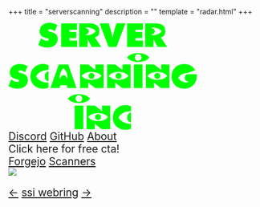 +++
title = "serverscanning"
description = ""
template = "radar.html"
+++

<div class="background"></div>
<div class="center">
  <div>
    <div>
      <svg
        width="99.390556mm"
        height="56.536186mm"
        viewBox="0 0 99.390556 56.536186"
        class="glow"
      >
        <g transform="translate(-48.47236,-108.88176)">
          <g
            aria-label="SERVER SCANNING INC"
            id="text236"
            style="fill: #00ff00"
          >
            <path
              d="m 64.233982,120.57737 1.42627,-3.48506 q 0.917773,0.65733 1.711523,0.97979 0.719336,0.31006 1.401465,0.31006 0.458886,0 0.731738,-0.17364 0.260449,-0.16123 0.260449,-0.47129 0,-0.50849 -1.314648,-0.79375 -0.533301,-0.11162 -0.669727,-0.13642 -1.401465,-0.34727 -2.133203,-1.21543 -0.731738,-0.83096 -0.731738,-2.15801 0,-1.99678 1.426269,-3.26181 1.42627,-1.26504 3.770313,-1.26504 1.041797,0 2.108398,0.28525 1.029395,0.28525 2.095996,0.85576 l -1.364257,3.24942 q -0.694532,-0.4837 -1.302247,-0.71934 -0.620117,-0.24805 -1.252636,-0.24805 -0.483692,0 -0.719336,0.14883 -0.260449,0.14883 -0.260449,0.43408 0,0.54571 1.860351,0.93018 0.347266,0.0868 0.458887,0.11162 1.252637,0.28525 2.021582,1.16582 0.744141,0.89297 0.744141,2.17041 0,2.05879 -1.500684,3.37344 -1.488281,1.30224 -3.869531,1.30224 -1.252637,0 -2.455664,-0.34726 -1.178223,-0.31006 -2.443262,-1.0418 z"
            />
            <path
              d="m 76.301462,121.64397 v -12.45195 h 8.321973 v 3.37344 h -3.931543 v 1.20302 h 3.571875 v 3.18741 h -3.571875 v 1.31465 h 4.043164 v 3.37343 z"
            />
            <path
              d="m 94.570113,113.38401 q -0.471289,-0.59531 -1.141015,-1.04179 -1.63711,-1.0418 -4.067969,-1.0418 v 0.47129 q 0.644922,0 1.103808,0.47129 0.47129,0.47129 0.47129,1.12861 0,0.66973 -0.47129,1.14102 -0.458886,0.45888 -1.103808,0.45888 v 0.47129 q 2.418457,0 4.067969,-1.02939 0.669726,-0.42168 1.141015,-1.0294 z m -8.743652,8.25996 v -12.45195 h 5.630664 q 2.443262,0 3.733105,1.079 1.289844,1.07901 1.289844,3.11299 0,1.33946 -0.644922,2.18281 -0.644922,0.85577 -1.761133,1.00459 l 3.323829,5.07256 h -5.010547 l -2.17041,-4.11758 v 4.11758 z"
            />
            <path
              d="m 101.31501,121.64397 -4.7501,-12.45195 h 4.84932 q 0.5333,1.86035 1.0914,3.7083 0.55811,1.83555 0.83096,3.74551 h 0.0868 q 0.33486,-1.89756 0.90537,-3.74551 0.5705,-1.84795 1.12861,-3.7083 h 4.7625 l -4.73769,12.45195 z"
            />
            <path
              d="m 111.08574,121.64397 v -12.45195 h 8.32197 v 3.37344 h -3.93155 v 1.20302 h 3.57188 v 3.18741 h -3.57188 v 1.31465 h 4.04317 v 3.37343 z"
            />
            <path
              d="m 129.35439,113.38401 q -0.47129,-0.59531 -1.14102,-1.04179 -1.63711,-1.0418 -4.06797,-1.0418 v 0.47129 q 0.64493,0 1.10381,0.47129 0.47129,0.47129 0.47129,1.12861 0,0.66973 -0.47129,1.14102 -0.45888,0.45888 -1.10381,0.45888 v 0.47129 q 2.41846,0 4.06797,-1.02939 0.66973,-0.42168 1.14102,-1.0294 z m -8.74365,8.25996 v -12.45195 h 5.63066 q 2.44326,0 3.73311,1.079 1.28984,1.07901 1.28984,3.11299 0,1.33946 -0.64492,2.18281 -0.64492,0.85577 -1.76114,1.00459 l 3.32383,5.07256 h -5.01054 l -2.17041,-4.11758 v 4.11758 z"
            />
            <path
              d="m 48.503761,142.29063 1.426269,-3.48505 q 0.917774,0.65732 1.711524,0.97978 0.719335,0.31006 1.401464,0.31006 0.458887,0 0.731739,-0.17363 0.260449,-0.16123 0.260449,-0.47129 0,-0.5085 -1.314649,-0.79375 -0.5333,-0.11162 -0.669726,-0.13643 -1.401465,-0.34726 -2.133203,-1.21543 -0.731738,-0.83095 -0.731738,-2.15801 0,-1.99677 1.426269,-3.26181 1.42627,-1.26504 3.770312,-1.26504 1.041797,0 2.108399,0.28525 1.029394,0.28526 2.095996,0.85576 l -1.364258,3.24942 q -0.694531,-0.48369 -1.302246,-0.71934 -0.620117,-0.24804 -1.252637,-0.24804 -0.483691,0 -0.719336,0.14882 -0.260449,0.14883 -0.260449,0.43409 0,0.5457 1.860352,0.93017 0.347265,0.0868 0.458886,0.11162 1.252637,0.28526 2.021582,1.16582 0.744141,0.89297 0.744141,2.17041 0,2.05879 -1.500683,3.37344 -1.488282,1.30225 -3.869532,1.30225 -1.252636,0 -2.455664,-0.34727 -1.178222,-0.31006 -2.443261,-1.0418 z"
            />
            <path
              d="m 69.600147,143.08438 q -0.731738,0.29766 -1.451074,0.44649 -0.744141,0.14883 -1.475879,0.14883 -0.930176,0 -1.736328,-0.19844 -0.84336,-0.19844 -1.525489,-0.58291 -1.661914,-0.94258 -2.492871,-2.40606 -0.855761,-1.45107 -0.855761,-3.33623 0,-1.37666 0.483691,-2.59209 0.483691,-1.17822 1.401465,-2.09599 0.942578,-0.91777 2.145605,-1.38906 1.240235,-0.47129 2.641699,-0.47129 0.372071,0 0.744141,0.0248 0.384473,0.0248 0.744141,0.13643 l 1.438672,0.47129 -0.0124,2.53007 h -0.04961 q -3.075781,0 -5.146973,1.69913 -0.880566,0.70693 -1.463476,1.68671 0.595312,1.00459 1.463476,1.67432 2.071192,1.69912 5.146973,1.69912 h 0.0248 z m 0,-3.33623 q -0.830957,0 -1.413867,-0.75654 -0.582911,-0.76894 -0.582911,-1.84795 0,-1.0666 0.582911,-1.82314 0.58291,-0.76895 1.413867,-0.76895 h 0.04961 l -0.02481,5.19658 z"
            />
            <path
              d="m 77.574853,132.92687 q -0.58291,0.44648 -1.041797,1.15341 -1.029395,1.64951 -1.029395,4.05557 h 0.471289 q 0,-0.64492 0.458887,-1.10381 0.471289,-0.47129 1.141016,-0.47129 0.657324,0 1.128613,0.47129 0.471289,0.45889 0.471289,1.10381 h 0.471289 q 0,-2.41846 -1.041797,-4.05557 -0.434082,-0.66972 -1.029394,-1.15341 z m -6.970117,10.43037 4.440039,-12.45196 h 4.985742 l 4.353222,12.45196 H 79.57163 l -0.396875,-1.5627 h -3.38584 l -0.37207,1.5627 z"
            />
            <path
              d="m 97.517823,136.92042 q -0.471289,-0.59531 -1.141016,-1.0418 -1.637109,-1.04179 -4.067968,-1.04179 -2.43086,0 -4.067969,1.04179 -0.669727,0.43408 -1.153418,1.0418 0.483691,0.62012 1.153418,1.02939 1.612305,1.0294 4.067969,1.0294 2.443261,0 4.067968,-1.0294 0.669727,-0.42168 1.141016,-1.02939 z m -5.208984,-1.5999 q 0.644922,0 1.103808,0.47129 0.471289,0.47129 0.471289,1.11621 0,0.66972 -0.471289,1.14101 -0.458886,0.45889 -1.103808,0.45889 -0.657325,0 -1.116211,-0.45889 -0.458887,-0.47129 -0.458887,-1.14101 0,-0.64492 0.458887,-1.11621 0.458886,-0.47129 1.116211,-0.47129 z m -6.052344,8.03672 v -12.45196 h 4.39043 l 3.75791,2.91455 -0.03721,-2.91455 h 4.316015 v 12.45196 h -4.427636 l -3.720703,-2.86495 0.03721,2.86495 z"
            />
            <path
              d="m 111.78052,136.92042 q -0.47129,-0.59531 -1.14102,-1.0418 -1.63711,-1.04179 -4.06797,-1.04179 -2.43086,0 -4.06796,1.04179 -0.66973,0.43408 -1.15342,1.0418 0.48369,0.62012 1.15342,1.02939 1.6123,1.0294 4.06796,1.0294 2.44327,0 4.06797,-1.0294 0.66973,-0.42168 1.14102,-1.02939 z m -5.20899,-1.5999 q 0.64493,0 1.10381,0.47129 0.47129,0.47129 0.47129,1.11621 0,0.66972 -0.47129,1.14101 -0.45888,0.45889 -1.10381,0.45889 -0.65732,0 -1.11621,-0.45889 -0.45888,-0.47129 -0.45888,-1.14101 0,-0.64492 0.45888,-1.11621 0.45889,-0.47129 1.11621,-0.47129 z m -6.05234,8.03672 v -12.45196 h 4.39043 l 3.75791,2.91455 -0.0372,-2.91455 h 4.31602 v 12.45196 h -4.42764 l -3.7207,-2.86495 0.0372,2.86495 z"
            />
            <path
              d="m 114.67026,143.35724 v -12.45196 h 4.55166 v 12.45196 z m 8.11114,-16.16026 q -0.5085,0.66973 -1.28985,1.16582 -1.83554,1.16582 -4.57646,1.16582 -2.72852,0 -4.57647,-1.16582 -0.76894,-0.48369 -1.30224,-1.16582 0.5333,-0.66972 1.30224,-1.16582 1.84795,-1.16582 4.57647,-1.16582 2.74092,0 4.57646,1.16582 0.78135,0.5085 1.28985,1.16582 z m -5.86631,-1.79834 q -0.74414,0 -1.26504,0.5333 -0.5209,0.5209 -0.5209,1.26504 0,0.74414 0.5209,1.27744 0.5209,0.5209 1.26504,0.5209 0.73174,0 1.25264,-0.5209 0.52089,-0.5333 0.52089,-1.27744 0,-0.74414 -0.52089,-1.26504 -0.5209,-0.5333 -1.25264,-0.5333 z"
            />
            <path
              d="m 132.22338,136.92042 q -0.47129,-0.59531 -1.14101,-1.0418 -1.63711,-1.04179 -4.06797,-1.04179 -2.43086,0 -4.06797,1.04179 -0.66973,0.43408 -1.15342,1.0418 0.48369,0.62012 1.15342,1.02939 1.6123,1.0294 4.06797,1.0294 2.44326,0 4.06797,-1.0294 0.66972,-0.42168 1.14101,-1.02939 z m -5.20898,-1.5999 q 0.64492,0 1.10381,0.47129 0.47129,0.47129 0.47129,1.11621 0,0.66972 -0.47129,1.14101 -0.45889,0.45889 -1.10381,0.45889 -0.65733,0 -1.11621,-0.45889 -0.45889,-0.47129 -0.45889,-1.14101 0,-0.64492 0.45889,-1.11621 0.45888,-0.47129 1.11621,-0.47129 z m -6.05235,8.03672 v -12.45196 h 4.39043 l 3.75791,2.91455 -0.0372,-2.91455 h 4.31601 v 12.45196 h -4.42763 l -3.72071,-2.86495 0.0372,2.86495 z"
            />
            <path
              d="m 143.01342,135.97784 h 4.78731 q 0.0248,0.4961 0.0248,0.57051 0.0124,0.12402 0.0124,0.32246 0,1.10381 -0.19844,1.95957 -0.21083,0.88057 -0.59531,1.5627 -0.95498,1.5999 -2.45566,2.44326 -1.48828,0.84336 -3.42305,0.84336 -1.43867,0 -2.61689,-0.47129 -1.19063,-0.44649 -2.15801,-1.38906 -0.91777,-0.90538 -1.40147,-2.096 -0.47128,-1.20303 -0.47128,-2.56729 0,-1.38906 0.48369,-2.57968 0.48369,-1.20303 1.40146,-2.0836 0.91778,-0.91777 2.1332,-1.38906 1.22784,-0.48369 2.6293,-0.48369 1.89756,0 3.39824,0.84336 1.50069,0.85576 2.43086,2.45566 l -3.98115,1.47588 q -2.30684,0 -3.86953,1.26504 -0.64492,0.5209 -1.09141,1.26504 0.44649,0.75654 1.09141,1.26504 1.56269,1.26504 3.86953,1.26504 0.31006,-0.0496 0.27285,-0.32246 -0.0372,-0.27285 -0.27285,-0.26045 -0.63252,0 -1.0666,-0.55811 -0.43408,-0.57051 -0.43408,-1.38906 0,-0.80615 0.43408,-1.37666 0.43408,-0.57051 1.0666,-0.57051 z"
            />
            <path
              d="m 83.42876,165.0705 v -12.45195 h 4.55166 v 12.45195 z m 8.111133,-16.16025 q -0.508496,0.66972 -1.289844,1.16582 -1.835547,1.16582 -4.576465,1.16582 -2.728515,0 -4.576465,-1.16582 -0.768945,-0.4837 -1.302246,-1.16582 0.533301,-0.66973 1.302246,-1.16582 1.84795,-1.16582 4.576465,-1.16582 2.740918,0 4.576465,1.16582 0.781348,0.50849 1.289844,1.16582 z m -5.866309,-1.79834 q -0.74414,0 -1.265039,0.5333 -0.520898,0.5209 -0.520898,1.26504 0,0.74414 0.520898,1.27744 0.520899,0.5209 1.265039,0.5209 0.731739,0 1.252637,-0.5209 0.520898,-0.5333 0.520898,-1.27744 0,-0.74414 -0.520898,-1.26504 -0.520898,-0.5333 -1.252637,-0.5333 z"
            />
            <path
              d="m 100.98188,158.63368 q -0.47129,-0.59531 -1.14102,-1.04179 -1.63711,-1.0418 -4.067969,-1.0418 -2.430859,0 -4.067969,1.0418 -0.669726,0.43408 -1.153418,1.04179 0.483692,0.62012 1.153418,1.0294 1.612305,1.02939 4.067969,1.02939 2.443262,0 4.067969,-1.02939 0.66973,-0.42168 1.14102,-1.0294 z m -5.208989,-1.5999 q 0.644922,0 1.103809,0.47129 0.471289,0.47129 0.471289,1.11621 0,0.66973 -0.471289,1.14102 -0.458887,0.45888 -1.103809,0.45888 -0.657324,0 -1.116211,-0.45888 -0.458887,-0.47129 -0.458887,-1.14102 0,-0.64492 0.458887,-1.11621 0.458887,-0.47129 1.116211,-0.47129 z m -6.052344,8.03672 v -12.45195 h 4.39043 l 3.75791,2.91455 -0.03721,-2.91455 h 4.316023 v 12.45195 h -4.427644 l -3.720703,-2.86494 0.03721,2.86494 z"
            />
            <path
              d="m 113.08656,164.79765 q -0.73174,0.29765 -1.45107,0.44648 -0.74414,0.14883 -1.47588,0.14883 -0.93018,0 -1.73633,-0.19844 -0.84336,-0.19843 -1.52549,-0.58291 -1.66191,-0.94258 -2.49287,-2.40605 -0.85576,-1.45108 -0.85576,-3.33623 0,-1.37666 0.48369,-2.59209 0.48369,-1.17822 1.40147,-2.096 0.94258,-0.91777 2.1456,-1.38906 1.24024,-0.47129 2.6417,-0.47129 0.37207,0 0.74414,0.0248 0.38447,0.0248 0.74414,0.13643 l 1.43867,0.47129 -0.0124,2.53008 h -0.0496 q -3.07578,0 -5.14697,1.69912 -0.88057,0.70693 -1.46348,1.68672 0.59532,1.00459 1.46348,1.67431 2.07119,1.69913 5.14697,1.69913 h 0.0248 z m 0,-3.33623 q -0.83095,0 -1.41386,-0.75655 -0.58291,-0.76894 -0.58291,-1.84794 0,-1.06661 0.58291,-1.82315 0.58291,-0.76894 1.41386,-0.76894 h 0.0496 l -0.0248,5.19658 z"
            />
          </g>
        </g>
      </svg>
    </div>
    <div class="margin-top" style="font-size: 1.5em;">
      <nav class="centered">
        <a class="fancy-link" href="//discord.gg/eJMnvktRMA">Discord</a>
        <a class="fancy-link" href="//github.com/serverscanning">GitHub</a>
        <a class="fancy-link" href="/about">About</a><br>
        <a class="fancy-link hover-cursor" onclick="freecta(this)">Click here for free cta!</a><br>
        <a class="fancy-link" href="//git.ssi.fyi">Forgejo</a> <a class="fancy-link" href="/scanners">Scanners</a>
      </nav>
      <div class="centered">
        <img src="/88x31.gif" />
        <p class="webring">
          <a class="webring" href="https://ring.ssi.fyi/previous?host=ssi.fyi">←</a>
          <a class="webring" href="https://ring.ssi.fyi/">ssi webring</a>
          <a class="webring" href="https://ring.ssi.fyi/next?host=ssi.fyi">→</a>
        </p>
      </div>
    </div>
  </div>
</div>
